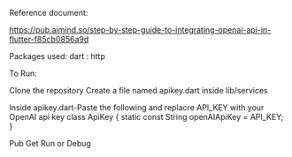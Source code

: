 Reference document:

https://pub.aimind.so/step-by-step-guide-to-integrating-openai-api-in-flutter-f85cb0856a9d

Packages used:
dart : http

To Run:

Clone the repository
Create a file named apikey.dart inside lib/services

Inside apikey.dart-Paste the following and replacre API_KEY with your OpenAI api key
class ApiKey {
static const String openAIApiKey = API_KEY;
}

Pub Get
Run or Debug

